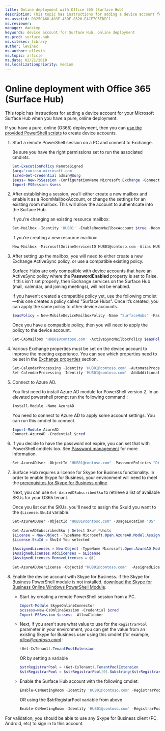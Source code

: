 ```yaml
---
title: Online deployment with Office 365 (Surface Hub)
description: This topic has instructions for adding a device account for your Microsoft Surface Hub when you have a pure, online deployment.
ms.assetid: D325CA68-A03F-43DF-8520-EACF7C3EDEC1
ms.reviewer: 
manager: dansimp
keywords: device account for Surface Hub, online deployment
ms.prod: surface-hub
ms.sitesec: library
author: levinec
ms.author: ellevin
ms.topic: article
ms.date: 02/21/2018
ms.localizationpriority: medium
---
```


# Online deployment with Office 365 (Surface Hub)


This topic has instructions for adding a device account for your Microsoft Surface Hub when you have a pure, online deployment.

If you have a pure, online (O365) deployment, then you can [use the provided PowerShell scripts](appendix-a-powershell-scripts-for-surface-hub.md#create-os356-ps-scripts) to create device accounts. 

1. Start a remote PowerShell session on a PC and connect to Exchange.

   Be sure you have the right permissions set to run the associated cmdlets.

   ```PowerShell
   Set-ExecutionPolicy RemoteSigned
   $org='contoso.microsoft.com'
   $cred=Get-Credential admin@$org
   $sess= New-PSSession -ConfigurationName Microsoft.Exchange -ConnectionUri https://outlook.office365.com/powershell-liveid/ -Credential $cred -Authentication Basic -AllowRedirection
   Import-PSSession $sess
   ```

2. After establishing a session, you’ll either create a new mailbox and enable it as a RoomMailboxAccount, or change the settings for an existing room mailbox. This will allow the account to authenticate into the Surface Hub.

   If you're changing an existing resource mailbox:

   ```PowerShell
   Set-Mailbox -Identity 'HUB01' -EnableRoomMailboxAccount $true -RoomMailboxPassword (ConvertTo-SecureString -String <password> -AsPlainText -Force)
   ```

   If you’re creating a new resource mailbox:

   ```PowerShell
   New-Mailbox -MicrosoftOnlineServicesID HUB01@contoso.com -Alias HUB01 -Name "Hub-01" -Room -EnableRoomMailboxAccount $true -RoomMailboxPassword (ConvertTo-SecureString -String <password> -AsPlainText -Force)
   ```

3. After setting up the mailbox, you will need to either create a new Exchange ActiveSync policy, or use a compatible existing policy.

   Surface Hubs are only compatible with device accounts that have an ActiveSync policy where the **PasswordEnabled** property is set to False. If this isn’t set properly, then Exchange services on the Surface Hub (mail, calendar, and joining meetings), will not be enabled.

   If you haven’t created a compatible policy yet, use the following cmdlet—this one creates a policy called "Surface Hubs". Once it’s created, you can apply the same policy to other device accounts.

   ```PowerShell
   $easPolicy = New-MobileDeviceMailboxPolicy -Name "SurfaceHubs" -PasswordEnabled $false -AllowNonProvisionableDevices $True
   ```

   Once you have a compatible policy, then you will need to apply the policy to the device account.

   ```PowerShell
   Set-CASMailbox 'HUB01@contoso.com' -ActiveSyncMailboxPolicy $easPolicy.Id
   ```

4. Various Exchange properties must be set on the device account to improve the meeting experience. You can see which properties need to be set in the [Exchange properties](exchange-properties-for-surface-hub-device-accounts.md) section.

   ```PowerShell
   Set-CalendarProcessing -Identity 'HUB01@contoso.com' -AutomateProcessing AutoAccept -AddOrganizerToSubject $false –AllowConflicts $false –DeleteComments $false -DeleteSubject $false -RemovePrivateProperty $false
   Set-CalendarProcessing -Identity 'HUB01@contoso.com' -AddAdditionalResponse $true -AdditionalResponse "This is a Surface Hub room!"
   ```

5. Connect to Azure AD.
    
   You first need to install Azure AD module for PowerShell version 2. In an elevated powershell prompt run the following command :
    
   ```PowerShell
   Install-Module -Name AzureAD
   ```
   You need to connect to Azure AD to apply some account settings. You can run this cmdlet to connect.

   ```PowerShell
   Import-Module AzureAD
   Connect-AzureAD -Credential $cred
   ```

6. If you decide to have the password not expire, you can set that with PowerShell cmdlets too. See [Password management](password-management-for-surface-hub-device-accounts.md) for more information.

   ```PowerShell
   Set-AzureADUser -ObjectId "HUB01@contoso.com" -PasswordPolicies "DisablePasswordExpiration"
   ```

7. Surface Hub requires a license for Skype for Business functionality. In order to enable Skype for Business, your environment will need to meet the [prerequisites for Skype for Business online](hybrid-deployment-surface-hub-device-accounts.md#sfb-online).
   
   Next, you can use `Get-AzureADSubscribedSku` to retrieve a list of available SKUs for your O365 tenant.

   Once you list out the SKUs, you'll need to assign the SkuId you want to the `$License.SkuId` variable.

   ```PowerShell
   Set-AzureADUser -ObjectId "HUB01@contoso.com" -UsageLocation "US"
	
   Get-AzureADSubscribedSku | Select Sku*,*Units
   $License = New-Object -TypeName Microsoft.Open.AzureAD.Model.AssignedLicense
   $License.SkuId = SkuId You selected 
	
   $AssignedLicenses = New-Object -TypeName Microsoft.Open.AzureAD.Model.AssignedLicenses
   $AssignedLicenses.AddLicenses = $License
   $AssignedLicenses.RemoveLicenses = @()
	
   Set-AzureADUserLicense -ObjectId "HUB01@contoso.com"  -AssignedLicenses $AssignedLicenses
   ```

8. Enable the device account with Skype for Business.
   If the Skype for Business PowerShell module is not installed, [download the Skype for Business Online Windows PowerShell Module](https://www.microsoft.com/download/details.aspx?id=39366). 

   - Start by creating a remote PowerShell session from a PC.

     ```PowerShell
     Import-Module SkypeOnlineConnector  
     $cssess=New-CsOnlineSession -Credential $cred  
     Import-PSSession $cssess -AllowClobber
     ```

   - Next, if you aren't sure what value to use for the `RegistrarPool` parameter in your environment, you can get the value from an existing Skype for Business user using this cmdlet (for example, <em>alice@contoso.com</em>):

       ```PowerShell
       (Get-CsTenant).TenantPoolExtension
       ```
       OR by setting a variable
        
       ```PowerShell
       $strRegistrarPool = (Get-CsTenant).TenantPoolExtension
       $strRegistrarPool = $strRegistrarPool[0].Substring($strRegistrarPool[0].IndexOf(':') + 1)
       ```
        
   - Enable the Surface Hub account with the following cmdlet:
      
       ```PowerShell
       Enable-CsMeetingRoom -Identity 'HUB01@contoso.com' -RegistrarPool yourRegistrarPool -SipAddressType EmailAddress
       ```
        
       OR using the $strRegistarPool variable from above
        
       ```PowerShell
       Enable-CsMeetingRoom -Identity 'HUB01@contoso.com' -RegistrarPool $strRegistrarPool -SipAddressType EmailAddress
       ```

For validation, you should be able to use any Skype for Business client (PC, Android, etc) to sign in to this account.





